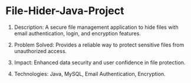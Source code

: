 # File-Hider-Java-Project
1) Description: A secure file management application to hide files with email authentication, login, and encryption features.

2) Problem Solved: Provides a reliable way to protect sensitive files from unauthorized access.

3) Impact: Enhanced data security and user confidence in file protection.

4) Technologies: Java, MySQL, Email Authentication, Encryption.
